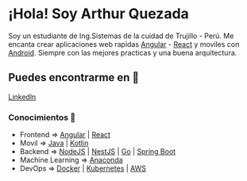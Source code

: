 # ¡Hola! Soy Arthur Quezada
Soy un estudiante de Ing.Sistemas de la cuidad de Trujillo - Perú. Me encanta crear aplicaciones web rapidas [Angular](https://angular.io/) - [React](https://reactjs.org/) y moviles con [Android](https://developer.android.com/studio). Siempre con las mejores practicas y una buena arquitectura.


## Puedes encontrarme en 🚀

[Linkedln](https://www.linkedin.com/in/arthur-quezada/)

### Conocimientos 📖

* Frontend => [Angular](https://angular.io/) | [React](https://reactjs.org/)
* Movil => [Java](https://go.java/?intcmp=gojava-banner-java-com) | [Kotlin](https://kotlinlang.org/) 
* Backend => [NodeJS](https://nodejs.org/es/) | [NestJS](https://nestjs.com/) | [Go](https://pkg.go.dev/?utm_source=godoc) | [Spring Boot](https://spring.io/projects/spring-boot)
* Machine Learning => [Anaconda](https://www.anaconda.com/)
* DevOps => [Docker](https://www.docker.com/) | [Kubernetes](https://kubernetes.io/es/) | [AWS](https://aws.amazon.com/es/console/) 
